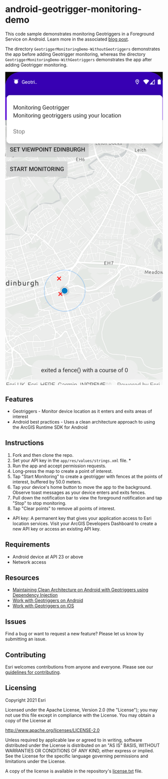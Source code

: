 # android-geotrigger-monitoring-demo

This code sample demonstrates monitoring Geotriggers in a Foreground Service on Android. Learn more in the associated [blog post]().

The directory `GeotriggerMonitoringDemo-WithoutGeotriggers` demonstrates the app before adding Geotrigger monitoring, whereas the directory `GeotriggerMonitoringDemo-WithGeotriggers` demonstrates the app after adding Geotrigger monitoring.

![android-geotrigger-monitoring-demo](android-geotrigger-monitoring-demo.png)

## Features
* Geotriggers - Monitor device location as it enters and exits areas of interest
* Android best practices - Uses a clean architecture approach to using the ArcGIS Runtime SDK for Android

## Instructions

1. Fork and then clone the repo.
2. Set your API key in the `app/res/values/strings.xml` file. *
3. Run the app and accept permission requests.
4. Long-press the map to create a point of interest.
5. Tap "Start Monitoring" to create a geotrigger with fences at the points of interest, buffered by 50.0 meters.
6. Tap your device's home button to move the app to the background. Observe toast messages as your device enters and exits fences.
7. Pull down the notification bar to view the foreground notification and tap "Stop" to stop monitoring.
8. Tap "Clear points" to remove all points of interest.

* API key: A permanent key that gives your application access to Esri location services. Visit your ArcGIS Developers Dashboard to create a new API key or access an existing API key.

## Requirements

* Android device at API 23 or above
* Network access

## Resources

* [Maintaining Clean Architecture on Android with Geotriggers using Dependency Injection]()
* [Work with Geotriggers on Android](https://developers.arcgis.com/android/device-location/work-with-geotriggers/)
* [Work with Geotriggers on iOS](https://developers.arcgis.com/ios/device-location/work-with-geotriggers/)

## Issues

Find a bug or want to request a new feature?  Please let us know by submitting an issue.

## Contributing

Esri welcomes contributions from anyone and everyone. Please see our [guidelines for contributing](https://github.com/esri/contributing).

## Licensing
Copyright 2021 Esri

Licensed under the Apache License, Version 2.0 (the "License");
you may not use this file except in compliance with the License.
You may obtain a copy of the License at

   http://www.apache.org/licenses/LICENSE-2.0

Unless required by applicable law or agreed to in writing, software
distributed under the License is distributed on an "AS IS" BASIS,
WITHOUT WARRANTIES OR CONDITIONS OF ANY KIND, either express or implied.
See the License for the specific language governing permissions and
limitations under the License.

A copy of the license is available in the repository's [license.txt](license.txt) file.​
